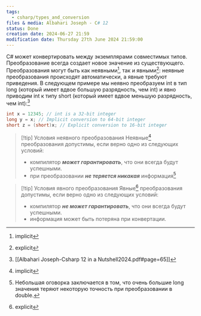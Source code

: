 ```yaml
---
tags:
  - csharp/types_and_conversion
files & media: Albahari Joseph - C# 12
status: Done
creation date: 2024-06-27 21:59
modification date: Thursday 27th June 2024 21:59:00
---
```

C# может конвертировать между экземплярами совместимых типов. Преобразование всегда создает новое значение из существующего. Преобразования могут быть как неявными[^1], так и явными[^2]: неявные преобразования происходят автоматически, а явные требуют приведения. В следующем примере мы неявно преобразуем int в тип long (который имеет вдвое большую разрядность, чем int) и явно приводим int к типу short (который имеет вдвое меньшую разрядность, чем int):[^source]

```csharp
int x = 12345; // int is a 32-bit integer 
long y = x; // Implicit conversion to 64-bit integer 
short z = (short)x; // Explicit conversion to 16-bit integer
```

> [!tip] Условия неявного преобразования
> Неявные[^1] преобразования допустимы, если верно одно из следующих условий:
> - компилятор ***может гарантировать***, что они всегда будут успешными.
> - при преобразовании ***не теряется никакая*** информация[^3]

> [!tip] Условия явного преобразования
> Явные[^2] преобразования допустимы, если верно одно из следующих условий:
> - компилятор ***не может гарантировать***, что они всегда будут успешными.
> - информация может быть потеряна при конвертации.

[^1]: implicit
[^2]: explicit
[^3]: Небольшая оговорка заключается в том, что очень большие long значения теряют некоторую точность при преобразовании в double.
[^source]: [[Albahari Joseph-Csharp 12 in a Nutshell2024.pdf#page=65]]